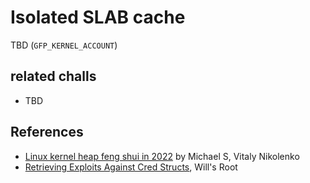 # Isolated SLAB cache

TBD (`GFP_KERNEL_ACCOUNT`)

## related challs

- TBD

## References

- [Linux kernel heap feng shui in 2022](https://duasynt.com/blog/linux-kernel-heap-feng-shui-2022) by Michael S, Vitaly Nikolenko
- [Retrieving Exploits Against Cred Structs](https://www.willsroot.io/2022/08/reviving-exploits-against-cred-struct.html), Will's Root
